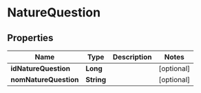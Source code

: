 

# NatureQuestion

## Properties

Name | Type | Description | Notes
------------ | ------------- | ------------- | -------------
**idNatureQuestion** | **Long** |  |  [optional]
**nomNatureQuestion** | **String** |  |  [optional]




